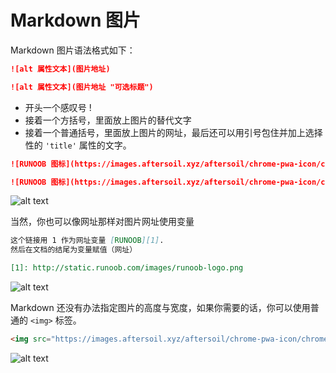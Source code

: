 # Markdown 图片

Markdown 图片语法格式如下：

```md
![alt 属性文本](图片地址)

![alt 属性文本](图片地址 "可选标题")
```

- 开头一个感叹号 !
- 接着一个方括号，里面放上图片的替代文字
- 接着一个普通括号，里面放上图片的网址，最后还可以用引号包住并加上选择性的 `'title'` 属性的文字。

```md
![RUNOOB 图标](https://images.aftersoil.xyz/aftersoil/chrome-pwa-icon/chrome-192x192.png)

![RUNOOB 图标](https://images.aftersoil.xyz/aftersoil/chrome-pwa-icon/chrome-192x192.png "RUNOOB")
```

![alt text](https://images.aftersoil.xyz/wiki/image/MarkDowm/md-image-1.png)

当然，你也可以像网址那样对图片网址使用变量

```md
这个链接用 1 作为网址变量 [RUNOOB][1].
然后在文档的结尾为变量赋值（网址）

[1]: http://static.runoob.com/images/runoob-logo.png
```

![alt text](https://images.aftersoil.xyz/wiki/image/MarkDowm/md-image-2.png)

Markdown 还没有办法指定图片的高度与宽度，如果你需要的话，你可以使用普通的 `<img>` 标签。

```md
<img src="https://images.aftersoil.xyz/aftersoil/chrome-pwa-icon/chrome-192x192.png" width="50%">
```

![alt text](https://images.aftersoil.xyz/wiki/image/MarkDowm/md-image-3.png)
